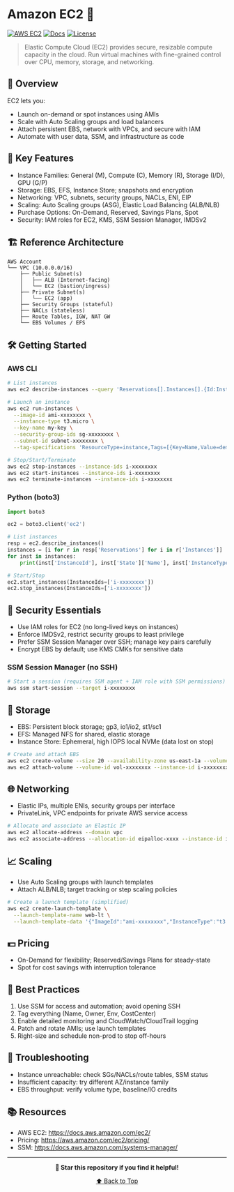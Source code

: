 # Amazon EC2 🚀

[![AWS EC2](https://img.shields.io/badge/AWS%20EC2-Compute-orange)](https://aws.amazon.com/ec2/)
[![Docs](https://img.shields.io/badge/Docs-AWS%20EC2-blue)](https://docs.aws.amazon.com/ec2/)
[![License](https://img.shields.io/badge/License-Apache%202.0-green.svg)](https://opensource.org/licenses/Apache-2.0)

> Elastic Compute Cloud (EC2) provides secure, resizable compute capacity in the cloud. Run virtual machines with fine-grained control over CPU, memory, storage, and networking.

## 🎯 Overview

EC2 lets you:
- Launch on-demand or spot instances using AMIs
- Scale with Auto Scaling groups and load balancers
- Attach persistent EBS, network with VPCs, and secure with IAM
- Automate with user data, SSM, and infrastructure as code

## 🚀 Key Features
- Instance Families: General (M), Compute (C), Memory (R), Storage (I/D), GPU (G/P)
- Storage: EBS, EFS, Instance Store; snapshots and encryption
- Networking: VPC, subnets, security groups, NACLs, ENI, EIP
- Scaling: Auto Scaling groups (ASG), Elastic Load Balancing (ALB/NLB)
- Purchase Options: On-Demand, Reserved, Savings Plans, Spot
- Security: IAM roles for EC2, KMS, SSM Session Manager, IMDSv2

## 🏗️ Reference Architecture
```
AWS Account
└── VPC (10.0.0.0/16)
    ├── Public Subnet(s)
    │   ├── ALB (Internet-facing)
    │   └── EC2 (bastion/ingress)
    ├── Private Subnet(s)
    │   └── EC2 (app)
    ├── Security Groups (stateful)
    ├── NACLs (stateless)
    ├── Route Tables, IGW, NAT GW
    └── EBS Volumes / EFS
```

## 🛠️ Getting Started

### AWS CLI
```bash
# List instances
aws ec2 describe-instances --query 'Reservations[].Instances[].{Id:InstanceId,State:State.Name,Type:InstanceType,AZ:Placement.AvailabilityZone}' --output table

# Launch an instance
aws ec2 run-instances \
  --image-id ami-xxxxxxxx \
  --instance-type t3.micro \
  --key-name my-key \
  --security-group-ids sg-xxxxxxxx \
  --subnet-id subnet-xxxxxxxx \
  --tag-specifications 'ResourceType=instance,Tags=[{Key=Name,Value=demo}]'

# Stop/Start/Terminate
aws ec2 stop-instances --instance-ids i-xxxxxxxx
aws ec2 start-instances --instance-ids i-xxxxxxxx
aws ec2 terminate-instances --instance-ids i-xxxxxxxx
```

### Python (boto3)
```python
import boto3

ec2 = boto3.client('ec2')

# List instances
resp = ec2.describe_instances()
instances = [i for r in resp['Reservations'] for i in r['Instances']]
for inst in instances:
    print(inst['InstanceId'], inst['State']['Name'], inst['InstanceType'])

# Start/Stop
ec2.start_instances(InstanceIds=['i-xxxxxxxx'])
ec2.stop_instances(InstanceIds=['i-xxxxxxxx'])
```

## 🔐 Security Essentials
- Use IAM roles for EC2 (no long-lived keys on instances)
- Enforce IMDSv2, restrict security groups to least privilege
- Prefer SSM Session Manager over SSH; manage key pairs carefully
- Encrypt EBS by default; use KMS CMKs for sensitive data

### SSM Session Manager (no SSH)
```bash
# Start a session (requires SSM agent + IAM role with SSM permissions)
aws ssm start-session --target i-xxxxxxxx
```

## 💾 Storage
- EBS: Persistent block storage; gp3, io1/io2, st1/sc1
- EFS: Managed NFS for shared, elastic storage
- Instance Store: Ephemeral, high IOPS local NVMe (data lost on stop)

```bash
# Create and attach EBS
aws ec2 create-volume --size 20 --availability-zone us-east-1a --volume-type gp3
aws ec2 attach-volume --volume-id vol-xxxxxxxx --instance-id i-xxxxxxxx --device /dev/sdf
```

## 🌐 Networking
- Elastic IPs, multiple ENIs, security groups per interface
- PrivateLink, VPC endpoints for private AWS service access

```bash
# Allocate and associate an Elastic IP
aws ec2 allocate-address --domain vpc
aws ec2 associate-address --allocation-id eipalloc-xxxx --instance-id i-xxxxxxxx
```

## 📈 Scaling
- Use Auto Scaling groups with launch templates
- Attach ALB/NLB; target tracking or step scaling policies

```bash
# Create a launch template (simplified)
aws ec2 create-launch-template \
  --launch-template-name web-lt \
  --launch-template-data '{"ImageId":"ami-xxxxxxxx","InstanceType":"t3.micro"}'
```

## 💵 Pricing
- On-Demand for flexibility; Reserved/Savings Plans for steady-state
- Spot for cost savings with interruption tolerance

## 🔧 Best Practices
1. Use SSM for access and automation; avoid opening SSH
2. Tag everything (Name, Owner, Env, CostCenter)
3. Enable detailed monitoring and CloudWatch/CloudTrail logging
4. Patch and rotate AMIs; use launch templates
5. Right-size and schedule non-prod to stop off-hours

## 🐛 Troubleshooting
- Instance unreachable: check SGs/NACLs/route tables, SSM status
- Insufficient capacity: try different AZ/instance family
- EBS throughput: verify volume type, baseline/IO credits

## 📚 Resources
- AWS EC2: https://docs.aws.amazon.com/ec2/
- Pricing: https://aws.amazon.com/ec2/pricing/
- SSM: https://docs.aws.amazon.com/systems-manager/

---

<div align="center">

**🌟 Star this repository if you find it helpful!**

[⬆ Back to Top](#amazon-ec2-)

</div>
